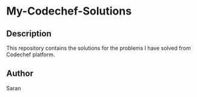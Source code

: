 # My-Codechef-Solutions

## Description
This repository contains the solutions for the problems I have solved from Codechef platform.

## Author
Saran
